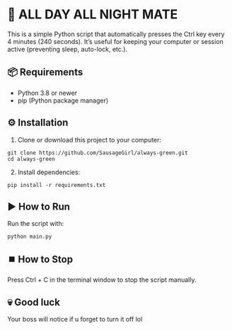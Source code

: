 # 🐍 ALL DAY ALL NIGHT MATE

This is a simple Python script that automatically presses the Ctrl key every 4 minutes (240 seconds).
It’s useful for keeping your computer or session active (preventing sleep, auto-lock, etc.).

## 📦 Requirements
- Python 3.8 or newer
- pip (Python package manager)

## ⚙️ Installation

1. Clone or download this project to your computer:

```
git clone https://github.com/SausageGirl/always-green.git
cd always-green
```

2. Install dependencies:
```
pip install -r requirements.txt
```

## ▶️ How to Run

Run the script with:
```
python main.py
```

## ⏹️ How to Stop
Press Ctrl + C in the terminal window to stop the script manually.


## 💀 Good luck
Your boss will notice if u forget to turn it off lol 
